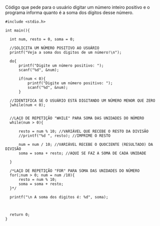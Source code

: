 
Código que pede para o usuário digitar um número inteiro positivo e o 
programa informa quanto é a soma dos dígitos desse número.

  
  
    #include <stdio.h>
    
    int main(){
      
      int num, resto = 0, soma = 0;
      
      //SOLICITA UM NÚMERO POSITIVO AO USUÁRIO
      printf("Veja a soma dos digitos de um número!\n");
     
      do{
          printf("Digite um número positivo: ");
          scanf("%d", &num);
          
          if(num < 0){
              printf("Digite um número positivo: ");
              scanf("%d", &num);
          }
      
      //IDENTIFICA SE O USUÁRIO ESTÁ DIGITANDO UM NÚMERO MENOR QUE ZERO
      }while(num < 0);
      
      
      //LAÇO DE REPETIÇÃO "WHILE" PARA SOMA DAS UNIDADES DO NÚMERO
      while(num > 0){
          
          resto = num % 10; //VARIÁVEL QUE RECEBE O RESTO DA DIVISÃO
          //printf("%d ", resto); //IMPRIME O RESTO
         
          num = num / 10; //VARIÁVEL RECEBE O QUOCIENTE (RESULTADO) DA DIVISÃO
          soma = soma + resto; //AQUI SE FAZ A SOMA DE CADA UNIDADE
          
      }
      
      /*LAÇO DE REPETIÇÃO "FOR" PARA SOMA DAS UNIDADES DO NÚMERO
      for(;num > 0; num = num /10){
          resto = num % 10;
          soma = soma + resto;
      }*/
      
      printf("\n A soma dos digitos é: %d", soma);
      
      
  
      return 0;
    }
